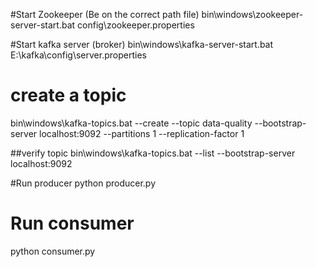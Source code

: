 #Start Zookeeper
(Be on the correct path file)
bin\windows\zookeeper-server-start.bat config\zookeeper.properties

#Start kafka server (broker)
bin\windows\kafka-server-start.bat E:\kafka\config\server.properties

# create a topic
bin\windows\kafka-topics.bat --create --topic data-quality --bootstrap-server localhost:9092 --partitions 1 --replication-factor 1

##verify topic
bin\windows\kafka-topics.bat --list --bootstrap-server localhost:9092

#Run producer
python producer.py
# Run consumer
python consumer.py
